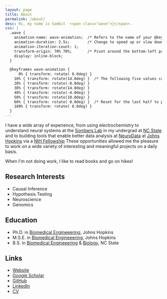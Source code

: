 ```yaml
---
layout: page
title: About
permalink: /about/
desc: Hi, my name is Sambit  <span class="wave">👋</span>.
css: |
  .wave {
    animation-name: wave-animation;  /* Refers to the name of your @keyframes element below */
    animation-duration: 2.5s;        /* Change to speed up or slow down */
    animation-iteration-count: 1;
    transform-origin: 70% 70%;       /* Pivot around the bottom-left palm */
    display: inline-block;
  }

  @keyframes wave-animation {
      0% { transform: rotate( 0.0deg) }
    10% { transform: rotate(14.0deg) }  /* The following five values can be played with to make the waving more or less extreme */
    20% { transform: rotate(-8.0deg) }
    30% { transform: rotate(14.0deg) }
    40% { transform: rotate(-4.0deg) }
    50% { transform: rotate(10.0deg) }
    60% { transform: rotate( 0.0deg) }  /* Reset for the last half to pause */
    100% { transform: rotate( 0.0deg) }
  }
---
```


I have a wide array of experience, from using electrochemistry to understand neural systems at the
[Sombers Lab](https://www.somberslab.org/) in my undergrad at
[NC State](https://www.bme.ncsu.edu/) and to building tools that enable better data analysis
at [NeuroData](https://neurodata.io/) at [Johns Hopkins](https://www.bme.jhu.edu/)
via a [NIH Fellowship](https://researchtraining.nih.gov/programs/training-grants/T32-a)
These opportunities allowed me the pleasure to work on a wide variety of interesting and meaningful projects on a
daily basis.

When I'm not doing work, I like to read books and go on hikes!

## Research Interests

* Causal Inference
* Hypothesis Testing
* Neuroscience
* Genomics

## Education

* Ph.D. in [Biomedical Engineeering](https://www.bme.jhu.edu/), Johns Hopkins
* M.S.E. in [Biomedical Engineeering](https://www.bme.jhu.edu/), Johns Hopkins
* B.S. in [Biomedical Engineeering](http://catalog.ncsu.edu/undergraduate/engineering/biomedical/) & [Biology](https://bio.sciences.ncsu.edu/),  NC State

## Links

- [Website](/)
- [Google Scholar](https://scholar.google.com/citations?user=-V3CmPoAAAAJ&hl=en)
- [GitHub](https://github.com/sampan501)
- [LinkedIn](https://www.linkedin.com/in/sampan501/)
- [CV](/assets/pdf/cv.pdf)
